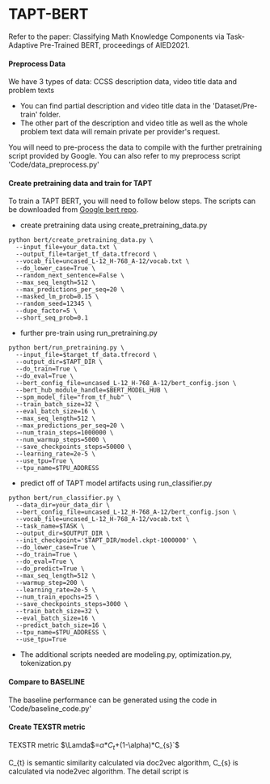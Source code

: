 # TAPT-BERT
Refer to the paper: Classifying Math Knowledge Components via Task-Adaptive Pre-Trained BERT, proceedings of AIED2021.

#### Preprocess Data
We have 3 types of data: CCSS description data, video title data and problem texts
+ You can find partial description and video title data in the 'Dataset/Pre-train' folder. 
+ The other part of the description and video title as well as the whole problem text data will remain private per provider's request.

You will need to pre-process the data to compile with the further pretraining script provided by Google. You can also refer to my preprocess script 'Code/data_preprocess.py' 
#### Create pretraining data and train for TAPT
To train a TAPT BERT, you will need to follow below steps. The scripts can be downloaded from  [Google bert repo](https://github.com/google-research/bert).
+ create pretraining data using create_pretraining_data.py

```
python bert/create_pretraining_data.py \
  --input_file=your_data.txt \
  --output_file=target_tf_data.tfrecord \
  --vocab_file=uncased_L-12_H-768_A-12/vocab.txt \
  --do_lower_case=True \
  --random_next_sentence=False \
  --max_seq_length=512 \
  --max_predictions_per_seq=20 \
  --masked_lm_prob=0.15 \
  --random_seed=12345 \
  --dupe_factor=5 \
  --short_seq_prob=0.1
```

+ further pre-train using run_pretraining.py

```
python bert/run_pretraining.py \
  --input_file=$target_tf_data.tfrecord \
  --output_dir=$TAPT_DIR \
  --do_train=True \
  --do_eval=True \
  --bert_config_file=uncased_L-12_H-768_A-12/bert_config.json \
  --bert_hub_module_handle=$BERT_MODEL_HUB \
  --spm_model_file="from_tf_hub" \
  --train_batch_size=32 \
  --eval_batch_size=16 \
  --max_seq_length=512 \
  --max_predictions_per_seq=20 \
  --num_train_steps=1000000 \
  --num_warmup_steps=5000 \
  --save_checkpoints_steps=50000 \
  --learning_rate=2e-5 \
  --use_tpu=True \
  --tpu_name=$TPU_ADDRESS 

```
+ predict off of TAPT model artifacts using run_classifier.py

```
python bert/run_classifier.py \
  --data_dir=your_data_dir \
  --bert_config_file=uncased_L-12_H-768_A-12/bert_config.json \
  --vocab_file=uncased_L-12_H-768_A-12/vocab.txt \
  --task_name=$TASK \
  --output_dir=$OUTPUT_DIR \
  --init_checkpoint='$TAPT_DIR/model.ckpt-1000000' \
  --do_lower_case=True \
  --do_train=True \
  --do_eval=True \
  --do_predict=True \
  --max_seq_length=512 \
  --warmup_step=200 \
  --learning_rate=2e-5 \
  --num_train_epochs=25 \
  --save_checkpoints_steps=3000 \
  --train_batch_size=32 \
  --eval_batch_size=16 \
  --predict_batch_size=16 \
  --tpu_name=$TPU_ADDRESS \
  --use_tpu=True

```
+ The additional scripts needed are modeling.py, optimization.py, tokenization.py


#### Compare to BASELINE

The baseline performance can be generated using the code in 'Code/baseline_code.py'

#### Create TEXSTR metric
TEXSTR metric $`\Lamda`$=$`\alpha`$*$`C_{t}`$+(1-\alpha)*C_{s}`$

C_{t} is semantic similarity calculated via doc2vec algorithm, C_{s} is calculated via node2vec algorithm. The detail script is 
